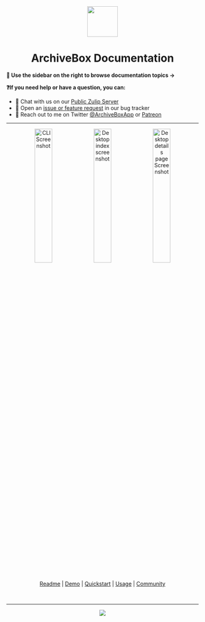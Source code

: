 <div align="center">

<img src="https://archivebox.io/icon.png" width="80px"/>

<h1>ArchiveBox Documentation</h1>

</div>

**📖 Use the sidebar on the right to browse documentation topics ->**

**❓If you need help or have a question, you can:**
 - 💬 Chat with us on our [Public Zulip Server](https://zulip.archivebox.io)
 - 🐞 Open an [issue or feature request](https://github.com/ArchiveBox/ArchiveBox/issues?q=is%3Aissue+is%3Aopen+sort%3Aupdated-desc) in our bug tracker
 - 💠 Reach out to me on Twitter [@ArchiveBoxApp](https://twitter.com/ArchiveBoxApp) or [Patreon](https://patreon.com/theSquashSH)

---

<div align="center">

<img src="https://github.com/ArchiveBox/ArchiveBox/assets/511499/3b6a2a9c-00d5-4702-beba-13be24eb50a2" width="30%" alt="CLI Screenshot" align="top"/>
<img src="https://github.com/ArchiveBox/ArchiveBox/assets/511499/d97bf733-4fef-4600-a3b7-c806f3212af7" width="30%" alt="Desktop index screenshot" align="top"/>
<img src="https://github.com/ArchiveBox/ArchiveBox/assets/511499/4f4517e9-a1c1-4809-91ba-cc36e91add3c" width="30%" alt="Desktop details page Screenshot"/><br/>

<a href="https://github.com/ArchiveBox/ArchiveBox">Readme</a> | <a href="https://archive.sweeting.me/">Demo</a> | <a href="https://github.com/ArchiveBox/ArchiveBox/wiki/Quickstart">Quickstart</a> | <a href="https://github.com/ArchiveBox/ArchiveBox/wiki/Usage">Usage</a> | <a href="https://github.com/ArchiveBox/ArchiveBox/wiki/Web-Archiving-Community">Community</a>

<br/>
<hr/>

[![](https://img.shields.io/badge/Support_ArchiveBox-Patreon-%23DD5D76.svg)](https://www.patreon.com/theSquashSH)

</div>
